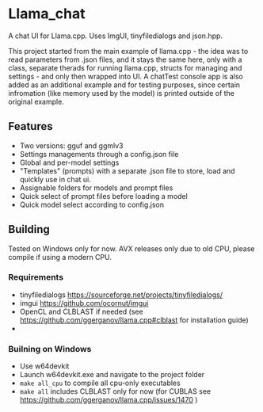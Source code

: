 # Llama_chat
A chat UI for Llama.cpp. Uses ImgUI, tinyfiledialogs and json.hpp.

This project started from the main example of llama.cpp - the idea was to read parameters from .json files, and it stays the same here, only with a class, separate therads for running llama.cpp, structs for managing and settings - and only then wrapped into UI. A chatTest console app is also added as an additional example and for testing purposes, since certain infromation (like memory used by the model) is printed outside of the original example. 

## Features

* Two versions: gguf and ggmlv3
* Settings managements through a config.json file
* Global and per-model settings
* "Templates" (prompts) with a separate .json file to store, load and quickly use in chat ui.
* Assignable folders for models and prompt files
* Quick select of prompt files before loading a model
* Quick model select according to config.json

## Building

Tested on Windows only for now. AVX releases only due to old CPU, please compile if using a modern CPU.

### Requirements

* tinyfiledialogs https://sourceforge.net/projects/tinyfiledialogs/
* imgui https://github.com/ocornut/imgui
* OpenCL and CLBLAST if needed (see https://github.com/ggerganov/llama.cpp#clblast for installation guide)
* 

### Builning on Windows

* Use w64devkit
* Launch w64devkit.exe and navigate to the project folder
* `make all_cpu` to compile all cpu-only executables
* `make all` includes CLBLAST only for now (for CUBLAS see https://github.com/ggerganov/llama.cpp/issues/1470 )
